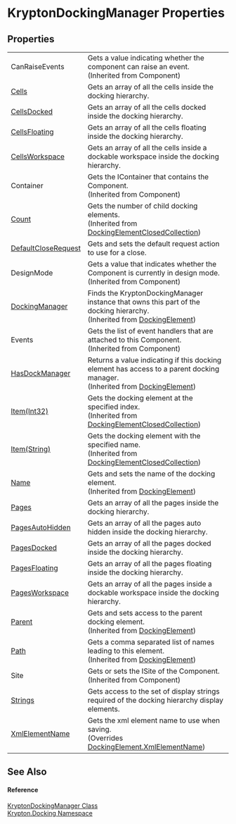 # KryptonDockingManager Properties




## Properties
<table>
<tr>
<td>CanRaiseEvents</td>
<td>Gets a value indicating whether the component can raise an event.<br />(Inherited from Component)</td></tr>
<tr>
<td><a href="1c7738f3-c75e-1d28-6916-cf9dac0682bc.md">Cells</a></td>
<td>Gets an array of all the cells inside the docking hierarchy.</td></tr>
<tr>
<td><a href="60f00163-f229-ceb0-04a3-bb550de2cac4.md">CellsDocked</a></td>
<td>Gets an array of all the cells docked inside the docking hierarchy.</td></tr>
<tr>
<td><a href="6240e9f7-b7c7-3b1b-bc37-6488e1c858dd.md">CellsFloating</a></td>
<td>Gets an array of all the cells floating inside the docking hierarchy.</td></tr>
<tr>
<td><a href="a0b2de64-319b-1d09-dfd2-4ac405a0b9a1.md">CellsWorkspace</a></td>
<td>Gets an array of all the cells inside a dockable workspace inside the docking hierarchy.</td></tr>
<tr>
<td>Container</td>
<td>Gets the IContainer that contains the Component.<br />(Inherited from Component)</td></tr>
<tr>
<td><a href="5850d012-df97-8ed5-743f-41d96c51a744.md">Count</a></td>
<td>Gets the number of child docking elements.<br />(Inherited from <a href="b45217df-c31e-9df9-dd90-e39ac4e0ee6c.md">DockingElementClosedCollection</a>)</td></tr>
<tr>
<td><a href="a4983217-0886-349a-e0da-a09dc20e71b7.md">DefaultCloseRequest</a></td>
<td>Gets and sets the default request action to use for a close.</td></tr>
<tr>
<td>DesignMode</td>
<td>Gets a value that indicates whether the Component is currently in design mode.<br />(Inherited from Component)</td></tr>
<tr>
<td><a href="4103a35d-0a11-3332-7876-cbf267591820.md">DockingManager</a></td>
<td>Finds the KryptonDockingManager instance that owns this part of the docking hierarchy.<br />(Inherited from <a href="c7e1effe-a990-657a-ec94-d84a8ce57b9a.md">DockingElement</a>)</td></tr>
<tr>
<td>Events</td>
<td>Gets the list of event handlers that are attached to this Component.<br />(Inherited from Component)</td></tr>
<tr>
<td><a href="134969b5-adb5-ae31-fd5d-3857d707dd69.md">HasDockManager</a></td>
<td>Returns a value indicating if this docking element has access to a parent docking manager.<br />(Inherited from <a href="c7e1effe-a990-657a-ec94-d84a8ce57b9a.md">DockingElement</a>)</td></tr>
<tr>
<td><a href="b1535e0e-fc53-5d2a-82df-33d4735f589f.md">Item(Int32)</a></td>
<td>Gets the docking element at the specified index.<br />(Inherited from <a href="b45217df-c31e-9df9-dd90-e39ac4e0ee6c.md">DockingElementClosedCollection</a>)</td></tr>
<tr>
<td><a href="561ac521-f59c-8633-422c-ccf7a56d7f17.md">Item(String)</a></td>
<td>Gets the docking element with the specified name.<br />(Inherited from <a href="b45217df-c31e-9df9-dd90-e39ac4e0ee6c.md">DockingElementClosedCollection</a>)</td></tr>
<tr>
<td><a href="7e403b60-f665-e029-09d0-7f4cebed546f.md">Name</a></td>
<td>Gets and sets the name of the docking element.<br />(Inherited from <a href="c7e1effe-a990-657a-ec94-d84a8ce57b9a.md">DockingElement</a>)</td></tr>
<tr>
<td><a href="ed0147cc-3273-650e-06d4-acb6afc52dc9.md">Pages</a></td>
<td>Gets an array of all the pages inside the docking hierarchy.</td></tr>
<tr>
<td><a href="502b9b4c-7251-b4e7-d690-fbc4c9da114f.md">PagesAutoHidden</a></td>
<td>Gets an array of all the pages auto hidden inside the docking hierarchy.</td></tr>
<tr>
<td><a href="8d645ab6-b66f-3116-72d8-9c56c5697250.md">PagesDocked</a></td>
<td>Gets an array of all the pages docked inside the docking hierarchy.</td></tr>
<tr>
<td><a href="2133ae5b-70bb-84f7-150e-47e2dff22f15.md">PagesFloating</a></td>
<td>Gets an array of all the pages floating inside the docking hierarchy.</td></tr>
<tr>
<td><a href="997b7d2f-f6f8-aff0-61e7-37e918500682.md">PagesWorkspace</a></td>
<td>Gets an array of all the pages inside a dockable workspace inside the docking hierarchy.</td></tr>
<tr>
<td><a href="006c88bd-c8c8-e42e-8987-a15a58c5d1c6.md">Parent</a></td>
<td>Gets and sets access to the parent docking element.<br />(Inherited from <a href="c7e1effe-a990-657a-ec94-d84a8ce57b9a.md">DockingElement</a>)</td></tr>
<tr>
<td><a href="1f4c9804-d0b7-aa40-25a4-273a21777e74.md">Path</a></td>
<td>Gets a comma separated list of names leading to this element.<br />(Inherited from <a href="c7e1effe-a990-657a-ec94-d84a8ce57b9a.md">DockingElement</a>)</td></tr>
<tr>
<td>Site</td>
<td>Gets or sets the ISite of the Component.<br />(Inherited from Component)</td></tr>
<tr>
<td><a href="98373497-f903-771a-1e4a-3b476ae3ca75.md">Strings</a></td>
<td>Gets access to the set of display strings required of the docking hierarchy display elements.</td></tr>
<tr>
<td><a href="8415c75e-0a9d-ce11-ea57-7c25e8404800.md">XmlElementName</a></td>
<td>Gets the xml element name to use when saving.<br />(Overrides <a href="78438ffd-fede-0761-9460-0ada392f6836.md">DockingElement.XmlElementName</a>)</td></tr>
</table>

## See Also


#### Reference
<a href="6c9c237d-95cb-a4ce-72c6-cd7684d3287e.md">KryptonDockingManager Class</a>  
<a href="98399376-cf41-9454-4b4d-4fab2ca20bc7.md">Krypton.Docking Namespace</a>  
